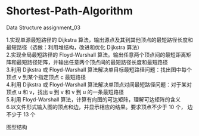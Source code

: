 # Shortest-Path-Algorithm
Data Structure assignment_03

1.实现单源最短路径的 Dijkstra 算法，输出源点及其到其他顶点的最短路径长度和最短路径（选做：利用堆结构，改进和优化 Dijkstra 算法）  
2.实现全局最短路径的 Floyd-Warshall 算法。输出任意两个顶点间的最短距离矩阵和最短路径矩阵，并输出任意两个顶点间的最短路径长度和最短路径  
3.利用 Dijkstra 或 Floyd-Warshall 算法解决单目标最短路径问题：找出图中每个顶点 v 到某个指定顶点 c 最短路径  
4.利用 Dijkstra 或 Floyd-Warshall 算法解决单顶点对间最短路径问题：对于某对顶点 u 和 v，找出 u  到 v  和 v 到 u 的一条最短路径   
5.利用 Floyd-Warshall 算法，计算有向图的可达矩阵，理解可达矩阵的含义  
6.以文件形式输入图的顶点和边，并显示相应的结果。要求顶点不少于 10 个， 边不少于 13 个  

图型结构
